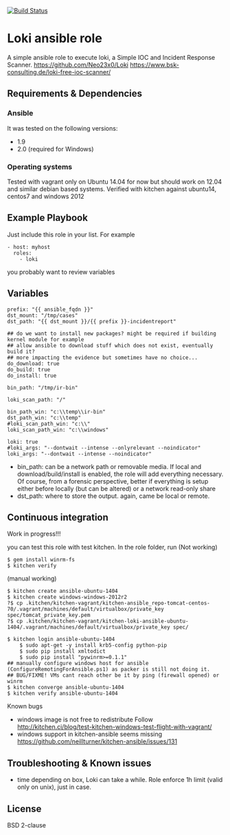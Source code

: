[![Build Status](https://travis-ci.org/juju4/ansible-loki.svg?branch=master)](https://travis-ci.org/juju4/ansible-loki)
# Loki ansible role

A simple ansible role to execute loki, a Simple IOC and Incident Response Scanner.
https://github.com/Neo23x0/Loki
https://www.bsk-consulting.de/loki-free-ioc-scanner/

## Requirements & Dependencies

### Ansible
It was tested on the following versions:
 * 1.9
 * 2.0 (required for Windows)

### Operating systems

Tested with vagrant only on Ubuntu 14.04 for now but should work on 12.04 and similar debian based systems.
Verified with kitchen against ubuntu14, centos7 and windows 2012

## Example Playbook

Just include this role in your list.
For example

```
- host: myhost
  roles:
    - loki
```

you probably want to review variables


## Variables

```
prefix: "{{ ansible_fqdn }}"
dst_mount: "/tmp/cases"
dst_path: "{{ dst_mount }}/{{ prefix }}-incidentreport"

## do we want to install new packages? might be required if building kernel module for example
## allow ansible to download stuff which does not exist, eventually build it?
## more impacting the evidence but sometimes have no choice...
do_download: true
do_build: true
do_install: true

bin_path: "/tmp/ir-bin"

loki_scan_path: "/"

bin_path_win: "c:\\temp\\ir-bin"
dst_path_win: "c:\\temp"
#loki_scan_path_win: "c:\\"
loki_scan_path_win: "c:\\windows"

loki: true
#loki_args: "--dontwait --intense --onlyrelevant --noindicator"
loki_args: "--dontwait --intense --noindicator"
```

* bin_path: can be a network path or removable media. If local and 
  download/build/install is enabled, the role will add everything necessary.
  Of course, from a forensic perspective, better if everything is setup either
  before locally (but can be altered) or a network read-only share
* dst_path: where to store the output. again, came be local or remote.


## Continuous integration
Work in progress!!!

you can test this role with test kitchen.
In the role folder, run
(Not working)
```
$ gem install winrm-fs
$ kitchen verify
```
(manual working)
```
$ kitchen create ansible-ubuntu-1404
$ kitchen create windows-windows-2012r2
?$ cp .kitchen/kitchen-vagrant/kitchen-ansible_repo-tomcat-centos-70/.vagrant/machines/default/virtualbox/private_key spec/tomcat_private_key.pem
?$ cp .kitchen/kitchen-vagrant/kitchen-loki-ansible-ubuntu-1404/.vagrant/machines/default/virtualbox/private_key spec/

$ kitchen login ansible-ubuntu-1404
    $ sudo apt-get -y install krb5-config python-pip
    $ sudo pip install xmltodict
    $ sudo pip install "pywinrm>=0.1.1"
## manually configure windows host for ansible (ConfigureRemotingForAnsible.ps1) as packer is still not doing it.
## BUG/FIXME! VMs cant reach other be it by ping (firewall opened) or winrm
$ kitchen converge ansible-ubuntu-1404
$ kitchen verify ansible-ubuntu-1404
```


Known bugs
* windows image is not free to redistribute
Follow http://kitchen.ci/blog/test-kitchen-windows-test-flight-with-vagrant/
* windows support in kitchen-ansible seems missing
https://github.com/neillturner/kitchen-ansible/issues/131


## Troubleshooting & Known issues

* time
depending on box, Loki can take a while. Role enforce 1h limit (valid only on unix), just in case.

## License

BSD 2-clause




